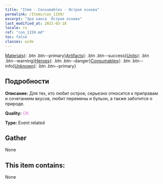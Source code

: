 ```yaml
---
title: "Item - Consumables - Острая основа"
permalink: /Items/con_1159/
excerpt: "Эра хаоса  Острая основа"
last_modified_at: 2021-03-18
locale: ru
ref: "con_1159.md"
toc: false
classes: wide
---
```

 [Materials](/ru/Items/){: .btn .btn--primary}[Artifacts](/ru/Items/Artifacts/){: .btn .btn--success}[Units](/ru/Items/Units/){: .btn .btn--warning}[Heroes](/ru/Items/Heroes/){: .btn .btn--danger}[Consumables](/ru/Items/Consumables/){: .btn .btn--info}[Unknown](/ru/Items/Unknown/){: .btn .btn--primary}

## Подробности
 **Описание:** Для тех, кто любит острое, серьезно относится к приправам и сочетаниям вкусов, любит перемены и бульон, а также заботится о природе.

 **Quality:** <span style="color: #DA70D6">OK</span>

 **Type:** Event related

## Gather

  None

## This item contains:

  None

